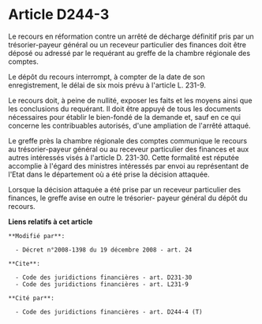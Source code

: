 # Article D244-3

Le recours en réformation contre un arrêté de décharge définitif pris par un trésorier-payeur général ou un receveur
particulier des finances doit être déposé ou adressé par le requérant au greffe de la chambre régionale des comptes. 

Le dépôt du recours interrompt, à compter de la date de son enregistrement, le délai de six mois prévu à l'article L. 231-9. 

Le recours doit, à peine de nullité, exposer les faits et les moyens ainsi que les conclusions du requérant. Il doit être
appuyé de tous les documents nécessaires pour établir le bien-fondé de la demande et, sauf en ce qui concerne les
contribuables autorisés, d'une ampliation de l'arrêté attaqué. 

Le greffe près la chambre régionale des comptes communique le recours au trésorier-payeur général ou au receveur particulier
des finances et aux autres intéressés visés à l'article D. 231-30. Cette formalité est réputée accomplie à l'égard des
ministres intéressés par envoi au représentant de l'Etat dans le département où a été prise la décision attaquée. 

Lorsque la décision attaquée a été prise par un receveur particulier des finances, le greffe avise en outre le trésorier-
payeur général du dépôt du recours.

**Liens relatifs à cet article**

	**Modifié par**:

	  - Décret n°2008-1398 du 19 décembre 2008 - art. 24

	**Cite**:

	  - Code des juridictions financières - art. D231-30
	  - Code des juridictions financières - art. L231-9

	**Cité par**:

	  - Code des juridictions financières - art. D244-4 (T)
